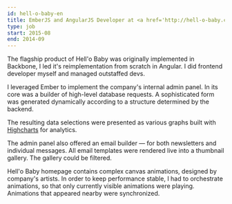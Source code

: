 ```yaml
---
id: hell-o-baby-en
title: EmberJS and AngularJS Developer at <a href='http://hell-o-baby.com'>Hell'o Baby</a>, Russia
type: job
start: 2015-08
end: 2014-09
---
```


The flagship product of Hell'o Baby was originally implemented in Backbone, I led it's reimplementation from scratch in Angular. I did frontend developer myself and managed outstaffed devs.

I leveraged Ember to implement the company's internal admin panel. In its core was a builder of high-level database requests. A sophisticated form was generated dynamically according to a structure determined by the backend.

The resulting data selections were presented as various graphs built with [Highcharts](http://www.highcharts.com/demo) for analytics.

The admin panel also offered an email builder — for both newsletters and individual messages. All email templates were rendered live into a thumbnail gallery. The gallery could be filtered.

Hell'o Baby homepage contains complex canvas animations, designed by company's artists. In order to keep performance stable, I had to orchestrate animations, so that only currently visible animations were playing. Animations that appeared nearby were synchronized.
